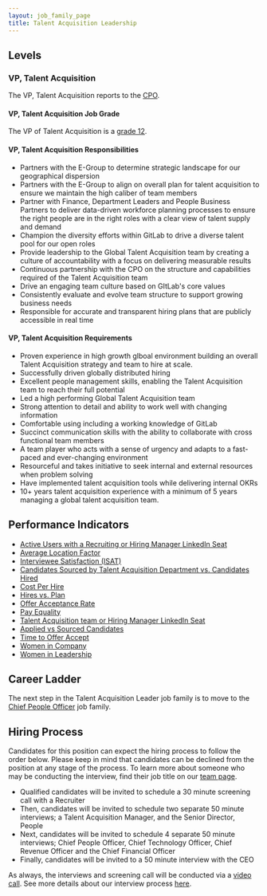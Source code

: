 ```yaml
---
layout: job_family_page
title: Talent Acquisition Leadership
---
```

 
## Levels
 
### VP, Talent Acquisition
 
The VP, Talent Acquisition reports to the [CPO](/job-families/people-group/chief-people-officer/).
 
#### VP, Talent Acquisition Job Grade
 
The VP of Talent Acquisition is a [grade 12](/handbook/total-rewards/compensation/compensation-calculator/#gitlab-job-grades).
 
#### VP, Talent Acquisition Responsibilities
 
* Partners with the E-Group to determine strategic landscape for our geographical dispersion
* Partners with the E-Group to align on overall plan for talent acquisition to ensure we maintain the high caliber of team members
* Partner with Finance, Department Leaders and People Business Partners to deliver data-driven workforce planning processes to ensure the right people are in the right roles with a clear view of talent supply and demand
* Champion the diversity efforts within GitLab to drive a diverse talent pool for our open roles
* Provide leadership to the Global Talent Acquisition team by creating a culture of accountability with a focus on delivering measurable results
* Continuous partnership with the CPO on the structure and capabilities required of the Talent Acquisition team
* Drive an engaging team culture based on GItLab's core values
* Consistently evaluate and evolve team structure to support growing business needs
* Responsible for accurate and transparent hiring plans that are publicly accessible in real time
 
#### VP, Talent Acquisition Requirements
 
* Proven experience in high growth glboal environment building an overall Talent Acquisition strategy and team to hire at scale.
* Successfully driven globally distributed hiring
* Excellent people management skills, enabling the Talent Acquisition team to reach their full potential
* Led a high performing Global Talent Acquisition team
* Strong attention to detail and ability to work well with changing information
* Comfortable using including a working knowledge of GitLab
* Succinct communication skills with the ability to collaborate with cross functional team members
* A team player who acts with a sense of urgency and adapts to a fast-paced and ever-changing environment
* Resourceful and takes initiative to seek internal and external resources when problem solving
* Have implemented talent acquisition tools while delivering internal OKRs
* 10+ years talent acquisition experience with a minimum of 5 years managing a global talent acquisition team.
## Performance Indicators
 
* [Active Users with a Recruiting or Hiring Manager LinkedIn Seat](/#active-users-with-a-recruiting-or-hiring-manager-linkedin-seat--x)
* [Average Location Factor](/handbook/people-group/people-operations-metrics/#average-location-factor)
* [Interviewee Satisfaction (ISAT)](/#interviewee-satisfaction-isat)
* [Candidates Sourced by Talent Acquisition Department vs. Candidates Hired](/#candidates-sourced-by-talent-acquisition-department-vs-candidates-hired)
* [Cost Per Hire](/#cost-per-hire)
* [Hires vs. Plan](/#hires-vs-plan)
* [Offer Acceptance Rate](/#offer-acceptance-rate)
* [Pay Equality](/company/culture/inclusion/#performance-indicators)
* [Talent Acquisition team or Hiring Manager LinkedIn Seat](/#recruiting-or-hiring-manager-linkedin-seat--x)
* [Applied vs Sourced Candidates](/#applied-vs-sourced-candidates)
* [Time to Offer Accept](/#time-to-offer-accept-days)
* [Women in Company](/company/culture/inclusion/#performance-indicators)
* [Women in Leadership](/company/culture/inclusion/#performance-indicators)
 
## Career Ladder
 
The next step in the Talent Acquisition Leader job family is to move to the [Chief People Officer](/job-families/people-group/chief-people-officer) job family.
 
## Hiring Process
 
Candidates for this position can expect the hiring process to follow the order below. Please keep in mind that candidates can be declined from the position at any stage of the process. To learn more about someone who may be conducting the interview, find their job title on our [team page](/company/team/).
 
  * Qualified candidates will be invited to schedule a 30 minute screening call with a Recruiter
  * Then, candidates will be invited to schedule two separate 50 minute interviews; a Talent Acquisition Manager, and the Senior Director,  People
  * Next, candidates will be invited to schedule 4 separate 50 minute interviews; Chief People Officer, Chief Technology Officer, Chief Revenue Officer and the Chief Financial Officer
  * Finally, candidates will be invited to a 50 minute interview with the CEO
 
As always, the interviews and screening call will be conducted via a [video call](/handbook/communication/#video-calls). See more details about our interview process [here](/handbook/hiring/interviewing/).
